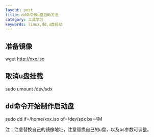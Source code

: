 ```yaml
---
layout: post
title: dd命令做u盘启动方法
category: 工具学习
keywords: linux,dd,u盘启动
---
```


## 准备镜像
wget http://xxx.iso

## 取消u盘挂载
sudo umount /dev/sdx

## dd命令开始制作启动盘
sudo dd if=/home/xxx.iso of=/dev/sdx bs=4M

注：注意替换自己的镜像地址，注意替换自己的u盘，以及bs参数可调整。
